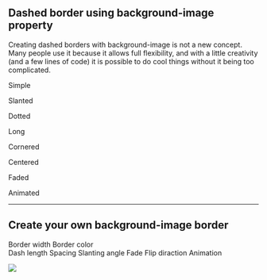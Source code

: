 Dashed border using background-image property
---------------------------------------------

Creating dashed borders with background-image is not a new concept. Many people use it because it allows full flexibility, and with a little creativity (and a few lines of code) it is possible to do cool things without it being too complicated.

Simple

Slanted

Dotted

Long

Cornered

Centered

Faded

Animated

------------------------------------------------------------------------

Create your own background-image border
---------------------------------------

Border width Border color  
Dash length Spacing Slanting angle Fade Flip diraction Animation

<a href="https://twitter.com/amit_sheen" class="twitterLink"><img src="https://assets.codepen.io/1948355/twitterLogo2.png" /></a>
